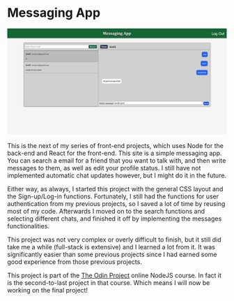 # Messaging App

![Alt text](./img/Screenshot.png)

This is the next of my series of front-end projects, which uses Node for the back-end and React for the front-end. This site is a simple messaging app. You can search a email for a friend that you want to talk with, and then write messages to them, as well as edit your profile status. I still have not implemented automatic chat updates however, but I might do it in the future.

Either way, as always, I started this project with the general CSS layout and the Sign-up/Log-in functions. Fortunately, I still had the functions for user authentication from my previous projects, so I saved a lot of time by reusing most of my code. Afterwards I moved on to the search functions and selecting different chats, and finished it off by implementing the messages functionalities.

This project was not very complex or overly difficult to finish, but it still did take me a while (full-stack is extensive) and I learned a lot from it. It was significantly easier than some previous projects since I had earned some good experience from those previous projects.

This project is part of the [The Odin Project](https://www.theodinproject.com/) online NodeJS course. In fact it is the second-to-last project in that course. Which means I will now be working on the final project!
